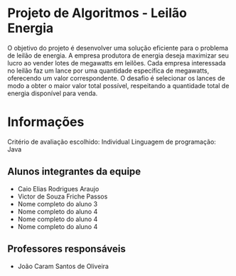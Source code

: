 # Projeto de Algoritmos - Leilão Energia 
O objetivo do projeto é desenvolver uma solução eficiente para o problema de leilão de energia. A empresa produtora de energia deseja maximizar seu lucro ao vender lotes de megawatts em leilões. Cada empresa interessada no leilão faz um lance por uma quantidade específica de megawatts, oferecendo um valor correspondente. O desafio é selecionar os lances de modo a obter o maior valor total possível, respeitando a quantidade total de energia disponível para venda.

# Informações

Critério de avaliação escolhido: Individual
Linguagem de programação: Java

## Alunos integrantes da equipe

* Caio Elias Rodrigues Araujo
* Victor de Souza Friche Passos
* Nome completo do aluno 3
* Nome completo do aluno 4
* Nome completo do aluno 4
* Nome completo do aluno 4

## Professores responsáveis

* João Caram Santos de Oliveira

